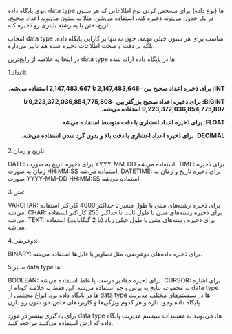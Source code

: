 
توی پایگاه داده، data type ها (نوع داده) برای مشخص کردن نوع اطلاعاتی که هر ستون در یک جدول می‌تونه ذخیره کنه، استفاده می‌شن. مثلا یه ستون می‌تونه اعداد صحیح، تاریخ، متن یا یه رشته باینری رو ذخیره کنه.

انتخاب data type مناسب برای هر ستون خیلی مهمه، چون نه تنها بر کارایی پایگاه داده، بلکه بر دقت و صحت اطلاعات ذخیره شده هم تاثیر می‌ذاره.

در اینجا یه خلاصه از رایج‌ترین data type ها در پایگاه داده ارائه شده:

1.اعداد:

<h4 dir="rtl"> 
INT: برای ذخیره اعداد صحیح بین -2,147,483,648 تا 2,147,483,647 استفاده می‌شه.
  
BIGINT: برای ذخیره اعداد صحیح بزرگتر بین -9,223,372,036,854,775,808 تا 9,223,372,036,854,775,807 استفاده می‌شه.
  
FLOAT: برای ذخیره اعداد اعشاری با دقت متوسط استفاده می‌شه.

DECIMAL: برای ذخیره اعداد اعشاری با دقت بالا و بدون گرد شدن استفاده می‌شه. </h4>

2.تاریخ و زمان:

DATE: برای ذخیره تاریخ به صورت YYYY-MM-DD استفاده می‌شه.
TIME: برای ذخیره زمان به صورت HH:MM:SS استفاده می‌شه.
DATETIME: برای ذخیره تاریخ و زمان به صورت YYYY-MM-DD HH:MM:SS استفاده می‌شه.

3.متن:

VARCHAR: برای ذخیره رشته‌های متنی با طول متغیر تا حداکثر 4000 کاراکتر استفاده می‌شه.
CHAR: برای ذخیره رشته‌های متنی با طول ثابت تا حداکثر 255 کاراکتر استفاده می‌شه.
TEXT: برای ذخیره رشته‌های متنی با طول خیلی زیاد (تا 2 گیگابایت) استفاده می‌شه.

4.دوعرضی:

BINARY: برای ذخیره داده‌های دوعرضی، مثل تصاویر یا فایل‌ها استفاده می‌شه.

5.سایر data type ها:

BOOLEAN: برای ذخیره مقادیر درست یا غلط استفاده می‌شه.
CURSOR: برای اشاره به مجموعه نتایج یه پرس و جو استفاده می‌شه.
این فقط یه خلاصه کوتاه از data type ها در پایگاه داده بود. انواع مختلفی از data type ها در سیستم‌های مختلف مدیریت پایگاه داده وجود داره و هر کدوم ویژگی‌ها و کاربردهای خاص خودشون رو دارن.

برای یادگیری بیشتر در مورد data type ها، می‌تونید به مستندات سیستم مدیریت پایگاه داده که ازش استفاده می‌کنید مراجعه کنید.
